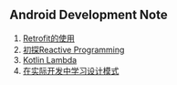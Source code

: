 ## Android Development Note

1. [Retrofit的使用](1_using_retrofit.md)
2. [初探Reactive Programming](2_reactive_programming.md)
3. [Kotlin Lambda](3_kotlin_lambda.md)
4. [在实际开发中学习设计模式](4_delegate.md)
